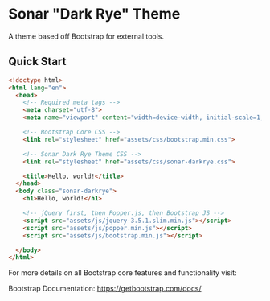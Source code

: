 # Sonar "Dark Rye" Theme
A theme based off Bootstrap for external tools.

## Quick Start

```html
<!doctype html>
<html lang="en">
  <head>
    <!-- Required meta tags -->
    <meta charset="utf-8">
    <meta name="viewport" content="width=device-width, initial-scale=1, shrink-to-fit=no">

    <!-- Bootstrap Core CSS -->
    <link rel="stylesheet" href="assets/css/bootstrap.min.css">

    <!-- Sonar Dark Rye Theme CSS -->
    <link rel="stylesheet" href="assets/css/sonar-darkrye.css">

    <title>Hello, world!</title>
  </head>
  <body class="sonar-darkrye">
    <h1>Hello, world!</h1>

    <!-- jQuery first, then Popper.js, then Bootstrap JS -->
    <script src="assets/js/jquery-3.5.1.slim.min.js"></script>
    <script src="assets/js/popper.min.js"></script>
    <script src="assets/js/bootstrap.min.js"></script>

  </body>
</html>
```

For more details on all Bootstrap core features and functionality visit:

Bootstrap Documentation: https://getbootstrap.com/docs/
